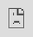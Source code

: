 ```yaml
---
layout: post
title: "에픽하이의 10집 앨범은 뉴욕 타임스퀘어 중앙에 있는 가장 큰 광고판에 광고되었다."
author: "undefined"
thumbnail: "https://www.allkpop.com/upload/2021/01/content/251446/thumb/1611603964-image.png"
tags: 
---
```



![image](https://www.allkpop.com/upload/2021/01/content/251446/1611603964-image.png)

그룹 에픽하이가 뉴욕 타임스퀘어의 메인 전광판을 장식했다. 이 광고판은 타임즈 스퀘어 중앙에 있는 가장 큰 전광판에 힙합 그룹의 사진을 게재했고, 이 그룹의 10집 앨범 `Epik High Is Here`를 광고했다.


<div class="video_wrapper" style="padding-top: 56.25%;">
    <iframe width="100%" height="100%" src="https://www.youtube.com/embed/mdi3IMJCuOM" frameborder="0" allow="accelerometer; autoplay; clipboard-write; encrypted-media; gyroscope; picture-in-picture" allowfullscreen="" style="position: absolute; top: 0px; left: 0px; width: 100%; height: 100%;"></iframe>
</div>


전광판은 세 멤버의 사진과 함께 "THE NEW ALBUM EPIK HIGH IS HERE"라는 문구가 적힌 에픽하이의 새 앨범 발매를 알렸다. 이 광고는 뉴욕시의 상징적인 번화가의 중심에 위치한 메인 디스플레이에 실렸다.

![image](https://www.allkpop.com/upload/2021/01/content/251453/1611604439-image.png)

![image](https://www.allkpop.com/upload/2021/01/content/251453/1611604389-image.png)

이는 세계 최대 스트리밍 플랫폼인 스포티파이가 선물한 것이다. 스포티파이는 "에픽하이의 10집 앨범을 걸작으로 인정해 에픽하이에 광고를 내줬다"고 밝혔다.

에픽하이의 타블로는 그의 SNS를 통해 "이건 믿기 어렵지만, 그것은 포토샵이 아니다"라고 말했다.^^ Spotify는 뉴욕 타임스퀘어에서 저희 10집 앨범을 매우 좋아했고 믿을 수 없는 일을 해냈습니다!!!"

![image](https://www.allkpop.com/upload/2021/01/content/251453/1611604400-image.png)

한편 에픽하이는 이달 8일 정규 10집 `에픽하이 이즈 히어 파트 1`을 발표하고 가까운 시일 내에 `에픽하이 이즈 히어 파트 2`를 발매한다.

![image](https://www.allkpop.com/upload/2021/01/content/251453/1611604410-image.png)